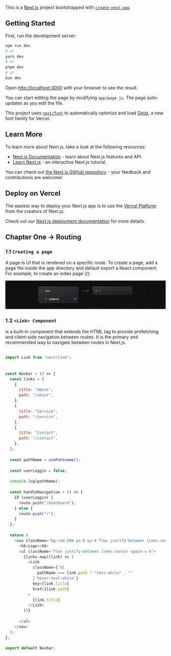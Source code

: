This is a [Next.js](https://nextjs.org) project bootstrapped with [`create-next-app`](https://github.com/vercel/next.js/tree/canary/packages/create-next-app).

## Getting Started

First, run the development server:

```bash
npm run dev
# or
yarn dev
# or
pnpm dev
# or
bun dev
```

Open [http://localhost:3000](http://localhost:3000) with your browser to see the result.

You can start editing the page by modifying `app/page.js`. The page auto-updates as you edit the file.

This project uses [`next/font`](https://nextjs.org/docs/app/building-your-application/optimizing/fonts) to automatically optimize and load [Geist](https://vercel.com/font), a new font family for Vercel.

## Learn More

To learn more about Next.js, take a look at the following resources:

- [Next.js Documentation](https://nextjs.org/docs) - learn about Next.js features and API.
- [Learn Next.js](https://nextjs.org/learn) - an interactive Next.js tutorial.

You can check out [the Next.js GitHub repository](https://github.com/vercel/next.js) - your feedback and contributions are welcome!

## Deploy on Vercel

The easiest way to deploy your Next.js app is to use the [Vercel Platform](https://vercel.com/new?utm_medium=default-template&filter=next.js&utm_source=create-next-app&utm_campaign=create-next-app-readme) from the creators of Next.js.

Check out our [Next.js deployment documentation](https://nextjs.org/docs/app/building-your-application/deploying) for more details.

## Chapter One -> Routing

### 1.1 `Creating a page`

A page is UI that is rendered on a specific route. To create a page, add a page file inside the app directory and default export a React component. For example, to create an index page (/):

![Alt text](documentation_image/route-1.png)

### 1.2 `<Link> Component`

<Link> is a built-in component that extends the HTML <a> tag to provide prefetching and client-side navigation between routes. It is the primary and recommended way to navigate between routes in Next.js.

```javascript

import Link from "next/link";


const Navbar = () => {
  const links = [
    {
      title: "About",
      path: "/about",
    },
    {
      title: "Service",
      path: "/service",
    },
    {
      title: "Contact",
      path: "/contact",
    },
  ];

  const pathName = usePathname();

  const userLoggin = false;

  console.log(pathName);

  const handleNavigation = () => {
    if (userLoggin) {
      route.push("/dashboard");
    } else {
      route.push("/");
    }
  };

  return (
    <nav className="bg-red-500 px-6 py-4 flex justify-between items-center">
      <h6>Logo</h6>
      <ul className="flex justify-between items-center space-x-4">
        {links.map((link) => (
          <Link
            className={`${
              pathName === link.path ? "text-white" : ""
            } hover:text-white`}
            key={link.title}
            href={link.path}
          >
            {link.title}
          </Link>
        ))}
     
      </ul>
    </nav>
  );
};

export default Navbar;
```
